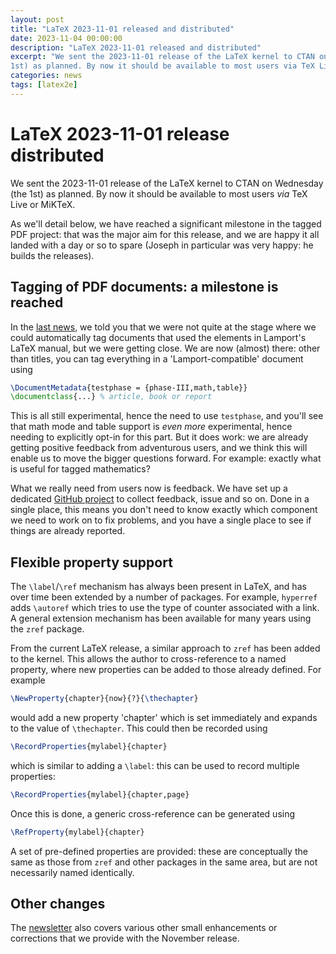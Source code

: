 ```yaml
---
layout: post
title: "LaTeX 2023-11-01 released and distributed"
date: 2023-11-04 00:00:00
description: "LaTeX 2023-11-01 released and distributed"
excerpt: "We sent the 2023-11-01 release of the LaTeX kernel to CTAN on Wednesday (the
1st) as planned. By now it should be available to most users via TeX Live or MiKTeX..."
categories: news
tags: [latex2e]
---
```


# LaTeX 2023-11-01 release distributed

We sent the 2023-11-01 release of the LaTeX kernel to CTAN on Wednesday (the
1st) as planned. By now it should be available to most users _via_ TeX Live or
MiKTeX.

As we'll detail below, we have reached a significant milestone in the tagged PDF
project: that was the major aim for this release, and we are happy it all landed
with a day or so to spare (Joseph in particular was very happy: he builds the
releases).

## Tagging of PDF documents: a milestone is reached

In the [last news]({{site.baseurl}}/news/2023/06/10/issue37-of-latex2e-released), we told you that
we were not quite at the stage where we could automatically tag documents that
used the elements in Lamport's LaTeX manual, but we were getting close. We are
now (almost) there: other than titles, you can tag everything in a
'Lamport-compatible' document using
```latex
\DocumentMetadata{testphase = {phase-III,math,table}}
\documentclass{...} % article, book or report
```

This is all still experimental, hence the need to use `testphase`, and you'll
see that math mode and table support is _even more_ experimental, hence needing
to explicitly opt-in for this part. But it does work: we are already getting
positive feedback from adventurous users, and we think this will enable us to
move the bigger questions forward. For example: exactly what is useful for
tagged mathematics?

What we really need from users now is feedback. We have set up a dedicated
[GitHub project](https://github.com/latex3/tagging-project) to collect feedback,
issue and so on. Done in a single place, this means you don't need to know
exactly which component we need to work on to fix problems, and you have a
single place to see if things are already reported.

## Flexible property support

The `\label`/`\ref` mechanism has always been present in LaTeX, and has over
time been extended by a number of packages. For example, `hyperref` adds
`\autoref` which tries to use the type of counter associated with a link. A
general extension mechanism has been available for many years using the `zref`
package.

From the current LaTeX release, a similar approach to `zref` has been added to
the kernel. This allows the author to cross-reference to a named property, where
new properties can be added to those already defined. For example
```latex
\NewProperty{chapter}{now}{?}{\thechapter}
```
would add a new property 'chapter' which is set immediately and expands
to the value of `\thechapter`. This could then be recorded using
```latex
\RecordProperties{mylabel}{chapter}
```
which is similar to adding a `\label`: this can be used to record multiple
properties:
```latex
\RecordProperties{mylabel}{chapter,page}
```
Once this is done, a generic cross-reference can be generated using
```latex
\RefProperty{mylabel}{chapter}
```

A set of pre-defined properties are provided: these are conceptually the same as
those from `zref` and other packages in the same area, but are not necessarily
named identically.


## Other changes

The <a href="{{site.baseurl}}/news/latex2e-news/ltnews38.pdf">newsletter</a>
also covers various other small enhancements or corrections that we
provide with the November release.

